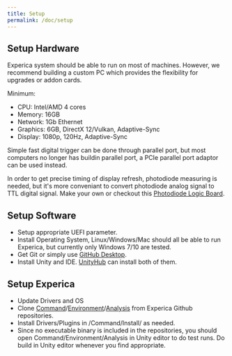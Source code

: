 ```yaml
---
title: Setup
permalink: /doc/setup
---
```


## Setup Hardware 
Experica system should be able to run on most of machines. However, we recommend building a custom PC which provides the flexibility for upgrades or addon cards.

Minimum:
- CPU: Intel/AMD 4 cores
- Memory: 16GB
- Network: 1Gb Ethernet
- Graphics: 6GB, DirectX 12/Vulkan, Adaptive-Sync
- Display: 1080p, 120Hz, Adaptive-Sync

Simple fast digital trigger can be done through parallel port, but most computers no longer has buildin parallel port, a PCIe parallel port adaptor can be used instead.

In order to get precise timing of display refresh, photodiode measuring is needed, but it's more conveniant to convert photodiode analog signal to TTL digital signal. Make your own or checkout this [Photodiode Logic Board](https://github.com/Experica/LPC43xx_M4_AnalogToDigital).

## Setup Software 

- Setup appropriate UEFI parameter.
- Install Operating System, Linux/Windows/Mac should all be able to run Experica, but currently only Windows 7/10 are tested.
- Get Git or simply use [GitHub Desktop](https://desktop.github.com/).
- Install Unity and IDE. [UnityHub](https://unity3d.com/get-unity/download) can install both of them.

## Setup Experica
- Update Drivers and OS 
- Clone [Command](https://github.com/Experica/Command)/[Environment](https://github.com/Experica/Environment)/[Analysis](https://github.com/Experica/Analysis) from Experica Github repositories.
- Install Drivers/Plugins in /Command/Install/ as needed.
- Since no executable binary is included in the repositories, you should open Command/Environment/Analysis in Unity editor to do test runs. Do build in Unity editor whenever you find appropriate.
